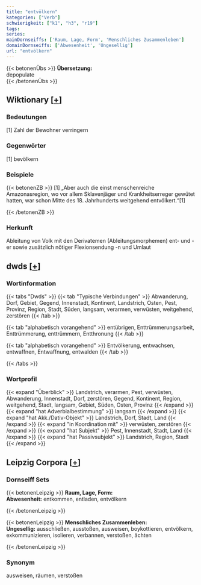 ```yaml
---
title: "entvölkern"
kategorien: ["Verb"]
schwierigkeit: ["k1", "h3", "r19"]
tags:
series:
mainDornseiffs: ['Raum, Lage, Form', 'Menschliches Zusammenleben']
domainDornseiffs: ['Abwesenheit', 'Ungesellig']
url: "entvölkern"
---
```


{{< betonenÜbs >}}
**Übersetzung:**  
depopulate  
{{< /betonenÜbs >}}

## Wiktionary [[+](https://de.wiktionary.org/wiki/entvölkern)]

### Bedeutungen
[1] Zahl der Bewohner verringern  

### Gegenwörter
[1] bevölkern  

### Beispiele
{{< betonenZB >}}
[1] „Aber auch die einst menschenreiche Amazonasregion, wo vor allem Sklavenjäger und Krankheitserreger gewütet hatten, war schon Mitte des 18. Jahrhunderts weitgehend entvölkert.“[1]  

{{< /betonenZB >}}
### Herkunft
Ableitung von Volk mit den Derivatemen (Ableitungsmorphemen) ent- und -er sowie zusätzlich nötiger Flexionsendung -n und Umlaut  



## dwds [[+](https://www.dwds.de/wb/entvölkern)]

### Wortinformation
{{< tabs "Dwds" >}}
{{< tab "Typische Verbindungen" >}}
Abwanderung, Dorf, Gebiet, Gegend, Innenstadt, Kontinent, Landstrich, Osten, Pest, Provinz, Region, Stadt, Süden, langsam, verarmen, verwüsten, weitgehend, zerstören
{{< /tab >}}

{{< tab "alphabetisch vorangehend" >}}
entübrigen, Enttrümmerungsarbeit, Enttrümmerung, enttrümmern, Entthronung
{{< /tab >}}

{{< tab "alphabetisch vorangehend" >}}
Entvölkerung, entwachsen, entwaffnen, Entwaffnung, entwalden
{{< /tab >}}

{{< /tabs >}}

### Wortprofil
{{< expand "Überblick" >}} Landstrich, verarmen, Pest, verwüsten, Abwanderung, Innenstadt, Dorf, zerstören, Gegend, Kontinent, Region, weitgehend, Stadt, langsam, Gebiet, Süden, Osten, Provinz {{< /expand >}}
{{< expand "hat Adverbialbestimmung" >}} langsam {{< /expand >}}
{{< expand "hat Akk./Dativ-Objekt" >}} Landstrich, Dorf, Stadt, Land {{< /expand >}}
{{< expand "in Koordination mit" >}} verwüsten, zerstören {{< /expand >}}
{{< expand "hat Subjekt" >}} Pest, Innenstadt, Stadt, Land {{< /expand >}}
{{< expand "hat Passivsubjekt" >}} Landstrich, Region, Stadt {{< /expand >}}

## Leipzig Corpora [[+](https://corpora.uni-leipzig.de/en/res?word=entvölkern&corpusId=deu_newscrawl-public_2018)]

### Dornseiff Sets
{{< betonenLeipzig >}}
**Raum, Lage, Form:**  
**Abwesenheit:** entkommen, entladen, entvölkern  

{{< /betonenLeipzig >}}


{{< betonenLeipzig >}}
**Menschliches Zusammenleben:**  
**Ungesellig:** ausschließen, ausstoßen, ausweisen, boykottieren, entvölkern, exkommunizieren, isolieren, verbannen, verstoßen, ächten  

{{< /betonenLeipzig >}}

### Synonym
ausweisen, räumen, verstoßen

